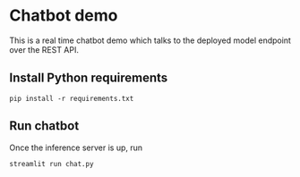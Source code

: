 # Chatbot demo

This is a real time chatbot demo which talks to the deployed model endpoint over the REST API. 

## Install Python requirements

    pip install -r requirements.txt

## Run chatbot

Once the inference server is up, run

    streamlit run chat.py
